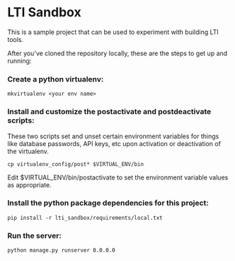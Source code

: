 LTI Sandbox
=======================

This is a sample project that can be used to experiment with building LTI tools.

After you've cloned the repository locally, these are the steps to get up and running:

### Create a python virtualenv:

```
mkvirtualenv <your env name>
```

### Install and customize the postactivate and postdeactivate scripts:

These two scripts set and unset certain environment variables for things like database passwords, API keys, etc upon activation or deactivation of the virtualenv.

```
cp virtualenv_config/post* $VIRTUAL_ENV/bin
```

Edit $VIRTUAL_ENV/bin/postactivate to set the environment variable values as appropriate.  

### Install the python package dependencies for this project:

```
pip install -r lti_sandbox/requirements/local.txt
```

### Run the server:

```
python manage.py runserver 0.0.0.0 
```

